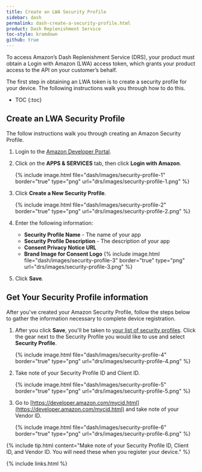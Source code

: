 ```yaml
---
title: Create an LWA Security Profile
sidebar: dash
permalink: dash-create-a-security-profile.html
product: Dash Replenishment Service
toc-style: kramdown
github: true
---
```


To access Amazon’s Dash Replenishment Service (DRS), your product must obtain a Login with Amazon (LWA) access token, which grants your product access to the API on your customer’s behalf.  

The first step in obtaining an LWA token is to create a security profile for your device. The following instructions walk you through how to do this.  

* TOC
{:toc}

## Create an LWA Security Profile  

The follow instructions walk you through creating an Amazon Security Profile.

1. Login to the [Amazon Developer Portal](https://developer.amazon.com/login.html).
2. Click on the **APPS & SERVICES** tab, then click **Login with Amazon**.

   {% include image.html file="dash/images/security-profile-1" border="true" type="png" url="drs/images/security-profile-1.png" %}

3. Click **Create a New Security Profile**.

   {% include image.html file="dash/images/security-profile-2" border="true" type="png" url="drs/images/security-profile-2.png" %}

4. Enter the following information:
   * **Security Profile Name** - The name of your app
   * **Security Profile Description** - The description of your app
   * **Consent Privacy Notice URL**
   * **Brand Image for Consent Logo**
   {% include image.html file="dash/images/security-profile-3" border="true" type="png" url="drs/images/security-profile-3.png" %}
5. Click **Save**.

## Get Your Security Profile information

After you've created your Amazon Security Profile, follow the steps below to gather the information necessary to complete device registration.  

1. After you click **Save**, you'll be taken to [your list of security profiles](https://developer.amazon.com/lwa/sp/overview.html). Click the gear next to the Security Profile you would like to use and select **Security Profile**.

   {% include image.html file="dash/images/security-profile-4" border="true" type="png" url="drs/images/security-profile-4.png" %}

2. Take note of your Security Profile ID and Client ID.

   {% include image.html file="dash/images/security-profile-5" border="true" type="png" url="drs/images/security-profile-5.png" %}

3. Go to [https://developer.amazon.com/mycid.html](https://developer.amazon.com/mycid.html) and take note of your Vendor ID.

   {% include image.html file="dash/images/security-profile-6" border="true" type="png" url="drs/images/security-profile-6.png" %}

{% include tip.html content="Make note of your Security Profile ID, Client ID, and Vendor ID. You will need these when you register your device." %}

{% include links.html %}
